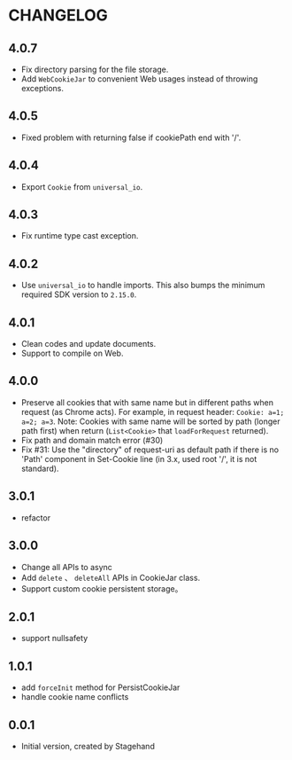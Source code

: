 # CHANGELOG

## 4.0.7

- Fix directory parsing for the file storage.
- Add `WebCookieJar` to convenient Web usages instead of throwing exceptions.

## 4.0.5

- Fixed problem with returning false if cookiePath end with '/'.

## 4.0.4

- Export `Cookie` from `universal_io`.

## 4.0.3

- Fix runtime type cast exception.

## 4.0.2

- Use `universal_io` to handle imports.
  This also bumps the minimum required SDK version to `2.15.0`.

## 4.0.1

- Clean codes and update documents.
- Support to compile on Web.

## 4.0.0

- Preserve all cookies that with same name but in different paths when request (as Chrome acts).
  For example, in request header: `Cookie: a=1; a=2; a=3`.
  Note: Cookies with same name will be sorted by path (longer path first)
  when return (`List<Cookie>` that `loadForRequest` returned).
- Fix path and domain match error (#30)
- Fix #31: Use the "directory" of request-uri as default path if there is no 'Path' component in Set-Cookie line
  (in 3.x, used root '/', it is not standard).

## 3.0.1

- refactor

## 3.0.0

- Change all APIs to async
- Add `delete` 、 `deleteAll` APIs in CookieJar class.
- Support custom cookie persistent storage。

## 2.0.1

- support nullsafety

## 1.0.1

- add `forceInit` method for PersistCookieJar
- handle  cookie name conflicts 

## 0.0.1

- Initial version, created by Stagehand
